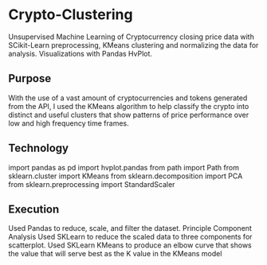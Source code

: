 # Crypto-Clustering
Unsupervised Machine Learning of Cryptocurrency closing price data with SCikit-Learn preprocessing, KMeans clustering and normalizing the data for analysis. Visualizations with Pandas HvPlot.
## Purpose
With the use of a vast amount of cryptocurrencies and tokens generated from the API, I used the KMeans algorithm to help classify the crypto into distinct and useful clusters that show patterns of price performance over low and high frequency time frames.
## Technology
import pandas as pd
import hvplot.pandas
from path import Path
from sklearn.cluster import KMeans
from sklearn.decomposition import PCA
from sklearn.preprocessing import StandardScaler
## Execution
Used Pandas to reduce, scale, and filter the dataset.
 Principle Component Analysis
Used SKLearn to reduce the scaled data to three components for scatterplot.
Used SKLearn KMeans to produce an elbow curve that shows the value that will serve best as the K value in the KMeans model
